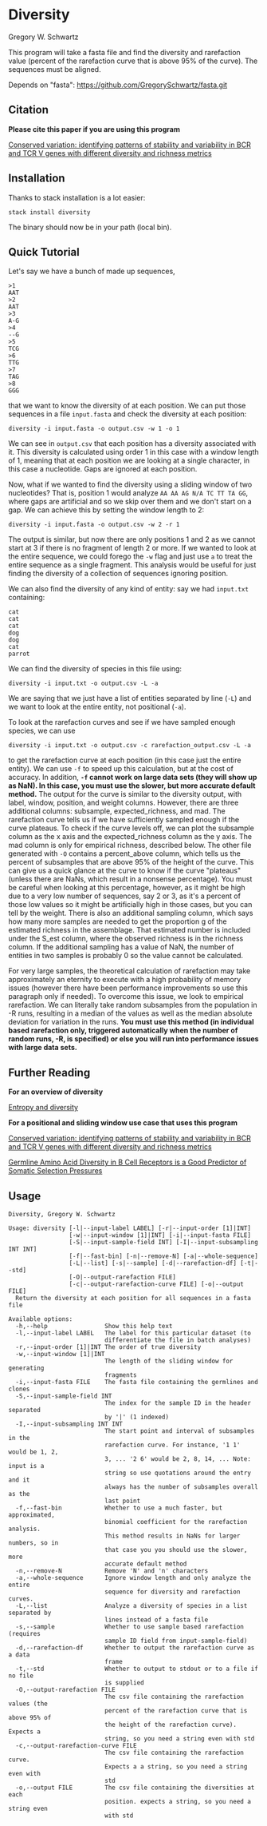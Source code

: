 Diversity
=========

Gregory W. Schwartz

This program will take a fasta file and find the diversity and rarefaction value
(percent of the rarefaction curve that is above 95% of the curve). The sequences
must be aligned.

Depends on "fasta": https://github.com/GregorySchwartz/fasta.git 

## Citation

**Please cite this paper if you are using this program**

[Conserved variation: identifying patterns of stability and variability in BCR
and TCR V genes with different diversity and richness metrics](http://www.ncbi.nlm.nih.gov/pubmed/23735612)

## Installation

Thanks to stack installation is a lot easier:

```
stack install diversity
```

The binary should now be in your path (local bin).

## Quick Tutorial

Let's say we have a bunch of made up sequences,

```
>1
AAT
>2
AAT
>3
A-G
>4
--G
>5
TCG
>6
TTG
>7
TAG
>8
GGG
```

that we want to know the diversity of at each position. We can put those
sequences in a file `input.fasta` and check the diversity at each position:

```
diversity -i input.fasta -o output.csv -w 1 -o 1
```

We can see in `output.csv` that each position has a diversity associated with
it. This diversity is calculated using order 1 in this case with a window length
of 1, meaning that at each position we are looking at a single character, in
this case a nucleotide. Gaps are ignored at each position.

Now, what if we wanted to find the diversity using a sliding window of two
nucleotides? That is, position 1 would analyze `AA AA AG N/A TC TT TA GG`, where
gaps are artificial and so we skip over them and we don't start on a gap. We can
achieve this by setting the window length to 2:

```
diversity -i input.fasta -o output.csv -w 2 -r 1
```

The output is similar, but now there are only positions 1 and 2 as we cannot
start at 3 if there is no fragment of length 2 or more. If we wanted to look at
the entire sequence, we could forego the `-w` flag and just use `a` to treat the
entire sequence as a single fragment. This analysis would be useful for just
finding the diversity of a collection of sequences ignoring position.

We can also find the diversity of any kind of entity: say we had `input.txt`
containing:

```
cat
cat
cat
dog
dog
cat
parrot
```

We can find the diversity of species in this file using:

```
diversity -i input.txt -o output.csv -L -a
```

We are saying that we just have a list of entities separated by line (`-L`) and
we want to look at the entire entity, not positional (`-a`).

To look at the rarefaction curves and see if we have sampled enough species, we
can use

```
diversity -i input.txt -o output.csv -c rarefaction_output.csv -L -a
```

to get the rarefaction curve at each position (in this case just the entire
entity). We can use `-f` to speed up this calculation, but at the cost of
accuracy. In addition, **`-f` cannot work on large data sets (they will show up
as NaN). In this case, you must use the slower, but more accurate default
method.** The output for the curve is similar to the diversity output, with
label, window, position, and weight columns. However, there are three additional
columns: subsample, expected_richness, and mad. The rarefaction curve tells us
if we have sufficiently sampled enough if the curve plateaus. To check if the
curve levels off, we can plot the subsample column as the x axis and the
expected_richness column as the y axis. The mad column is only for empirical
richness, described below. The other file generated with `-O` contains a
percent_above column, which tells us the percent of subsamples that are above
95% of the height of the curve. This can give us a quick glance at the curve to
know if the curve "plateaus" (unless there are NaNs, which result in a nonsense
percentage). You must be careful when looking at this percentage, however, as it
might be high due to a very low number of sequences, say 2 or 3, as it's a
percent of those low values so it might be artificially high in those cases, but
you can tell by the weight. There is also an additional sampling column, which
says how many more samples are needed to get the proportion g of the estimated
richness in the assemblage. That estimated number is included under the S_est
column, where the observed richness is in the richness column. If the additional
sampling has a value of NaN, the number of entities in two samples is probably 0
so the value cannot be calculated.

For very large samples, the theoretical calculation of rarefaction may take
approximately an eternity to execute with a high probability of memory issues
(however there have been performance improvements so use this paragraph only if
needed). To overcome this issue, we look to empirical rarefaction. We can
literally take random subsamples from the population in -R runs, resulting in a
median of the values as well as the median absolute deviation for variation in
the runs. **You must use this method (in individual based rarefaction only,
triggered automatically when the number of random runs, -R, is specified) or
else you will run into performance issues with large data sets.**

## Further Reading

**For an overview of diversity**

[Entropy and diversity](http://onlinelibrary.wiley.com/doi/10.1111/j.2006.0030-1299.14714.x/abstract)

**For a positional and sliding window use case that uses this program**

[Conserved variation: identifying patterns of stability and variability in BCR
and TCR V genes with different diversity and richness metrics](http://www.ncbi.nlm.nih.gov/pubmed/23735612)

[Germline Amino Acid Diversity in B Cell Receptors is a Good Predictor of
Somatic Selection Pressures](http://www.ncbi.nlm.nih.gov/pubmed/24265630)

## Usage

```
Diversity, Gregory W. Schwartz

Usage: diversity [-l|--input-label LABEL] [-r|--input-order [1]|INT]
                 [-w|--input-window [1]|INT] [-i|--input-fasta FILE]
                 [-S|--input-sample-field INT] [-I|--input-subsampling INT INT]
                 [-f|--fast-bin] [-n|--remove-N] [-a|--whole-sequence]
                 [-L|--list] [-s|--sample] [-d|--rarefaction-df] [-t|--std]
                 [-O|--output-rarefaction FILE]
                 [-c|--output-rarefaction-curve FILE] [-o|--output FILE]
  Return the diversity at each position for all sequences in a fasta file

Available options:
  -h,--help                Show this help text
  -l,--input-label LABEL   The label for this particular dataset (to
                           differentiate the file in batch analyses)
  -r,--input-order [1]|INT The order of true diversity
  -w,--input-window [1]|INT
                           The length of the sliding window for generating
                           fragments
  -i,--input-fasta FILE    The fasta file containing the germlines and clones
  -S,--input-sample-field INT
                           The index for the sample ID in the header separated
                           by '|' (1 indexed)
  -I,--input-subsampling INT INT
                           The start point and interval of subsamples in the
                           rarefaction curve. For instance, '1 1' would be 1, 2,
                           3, ... '2 6' would be 2, 8, 14, ... Note: input is a
                           string so use quotations around the entry and it
                           always has the number of subsamples overall as the
                           last point
  -f,--fast-bin            Whether to use a much faster, but approximated,
                           binomial coefficient for the rarefaction analysis.
                           This method results in NaNs for larger numbers, so in
                           that case you you should use the slower, more
                           accurate default method
  -n,--remove-N            Remove 'N' and 'n' characters
  -a,--whole-sequence      Ignore window length and only analyze the entire
                           sequence for diversity and rarefaction curves.
  -L,--list                Analyze a diversity of species in a list separated by
                           lines instead of a fasta file
  -s,--sample              Whether to use sample based rarefaction (requires
                           sample ID field from input-sample-field)
  -d,--rarefaction-df      Whether to output the rarefaction curve as a data
                           frame
  -t,--std                 Whether to output to stdout or to a file if no file
                           is supplied
  -O,--output-rarefaction FILE
                           The csv file containing the rarefaction values (the
                           percent of the rarefaction curve that is above 95% of
                           the height of the rarefaction curve). Expects a
                           string, so you need a string even with std
  -c,--output-rarefaction-curve FILE
                           The csv file containing the rarefaction curve.
                           Expects a a string, so you need a string even with
                           std
  -o,--output FILE         The csv file containing the diversities at each
                           position. expects a string, so you need a string even
                           with std
```
